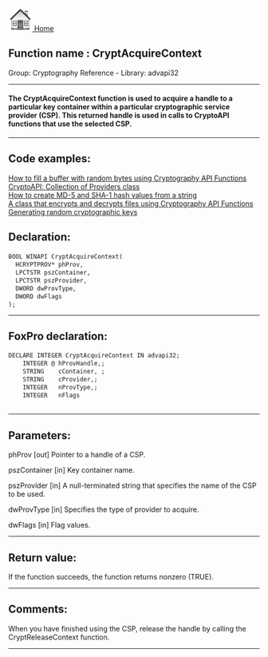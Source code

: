[<img src="../../images/home.png"> Home ](https://github.com/VFPX/Win32API)  

## Function name : CryptAcquireContext
Group: Cryptography Reference - Library: advapi32    
***  


#### The CryptAcquireContext function is used to acquire a handle to a particular key container within a particular cryptographic service provider (CSP). This returned handle is used in calls to CryptoAPI functions that use the selected CSP.
***  


## Code examples:
[How to fill a buffer with random bytes using Cryptography API Functions](../../samples/sample_053.md)  
[CryptoAPI: Collection of Providers class](../../samples/sample_463.md)  
[How to create MD-5 and SHA-1 hash values from a string](../../samples/sample_483.md)  
[A class that encrypts and decrypts files using Cryptography API Functions](../../samples/sample_511.md)  
[Generating random cryptographic keys](../../samples/sample_590.md)  

## Declaration:
```foxpro  
BOOL WINAPI CryptAcquireContext(
  HCRYPTPROV* phProv,
  LPCTSTR pszContainer,
  LPCTSTR pszProvider,
  DWORD dwProvType,
  DWORD dwFlags
);  
```  
***  


## FoxPro declaration:
```foxpro  
DECLARE INTEGER CryptAcquireContext IN advapi32;
	INTEGER @ hProvHandle,;
	STRING    cContainer, ;
	STRING    cProvider,;
	INTEGER   nProvType,;
	INTEGER   nFlags
  
```  
***  


## Parameters:
phProv 
[out] Pointer to a handle of a CSP.  

pszContainer 
[in] Key container name. 

pszProvider 
[in] A null-terminated string that specifies the name of the CSP to be used. 

dwProvType 
[in] Specifies the type of provider to acquire.

dwFlags 
[in] Flag values.  
***  


## Return value:
If the function succeeds, the function returns nonzero (TRUE).  
***  


## Comments:
When you have finished using the CSP, release the handle by calling the CryptReleaseContext function.  
  
***  

